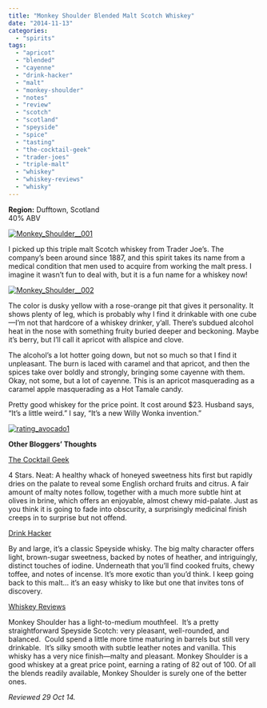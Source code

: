 ```yaml
---
title: "Monkey Shoulder Blended Malt Scotch Whiskey"
date: "2014-11-13"
categories: 
  - "spirits"
tags: 
  - "apricot"
  - "blended"
  - "cayenne"
  - "drink-hacker"
  - "malt"
  - "monkey-shoulder"
  - "notes"
  - "review"
  - "scotch"
  - "scotland"
  - "speyside"
  - "spice"
  - "tasting"
  - "the-cocktail-geek"
  - "trader-joes"
  - "triple-malt"
  - "whiskey"
  - "whiskey-reviews"
  - "whisky"
---
```


**Region:** Dufftown, Scotland\
40% ABV

[![Monkey_Shoulder__001](http://s3.amazonaws.com/thegourmez-wpmedia/2014/11/Monkey_Shoulder__001-332x500.jpg)](http://www.thegourmez.com/2014/11/monkey-shoulder-blended-malt-scotch-whiskey/monkey_shoulder__001/)

I picked up this triple malt Scotch whiskey from Trader Joe’s. The company’s been around since 1887, and this spirit takes its name from a medical condition that men used to acquire from working the malt press. I imagine it wasn’t fun to deal with, but it is a fun name for a whiskey now!

[![Monkey_Shoulder__002](http://s3.amazonaws.com/thegourmez-wpmedia/2014/11/Monkey_Shoulder__002-389x500.jpg)](http://www.thegourmez.com/2014/11/monkey-shoulder-blended-malt-scotch-whiskey/monkey_shoulder__002/)

The color is dusky yellow with a rose-orange pit that gives it personality. It shows plenty of leg, which is probably why I find it drinkable with one cube—I’m not that hardcore of a whiskey drinker, y’all. There’s subdued alcohol heat in the nose with something fruity buried deeper and beckoning. Maybe it’s berry, but I’ll call it apricot with allspice and clove.

The alcohol’s a lot hotter going down, but not so much so that I find it unpleasant. The burn is laced with caramel and that apricot, and then the spices take over boldly and strongly, bringing some cayenne with them. Okay, not some, but a lot of cayenne. This is an apricot masquerading as a caramel apple masquerading as a Hot Tamale candy.

Pretty good whiskey for the price point. It cost around $23. Husband says, “It’s a little weird.” I say, “It’s a new Willy Wonka invention.”

[![rating_avocado1](http://s3.amazonaws.com/thegourmez-wpmedia/2009/02/rating_avocado1.gif)](http://www.thegourmez.com/2009/02/restaurant-review-nanas-durham/rating_avocado1/)

**Other Bloggers’ Thoughts**

[The Cocktail Geek](http://thecocktailgeek.com/review-monkey-shoulder-whisky/)

4 Stars. Neat: A healthy whack of honeyed sweetness hits first but rapidly dries on the palate to reveal some English orchard fruits and citrus. A fair amount of malty notes follow, together with a much more subtle hint at olives in brine, which offers an enjoyable, almost chewy mid-palate. Just as you think it is going to fade into obscurity, a surprisingly medicinal finish creeps in to surprise but not offend.

[Drink Hacker](http://www.drinkhacker.com/2012/12/30/review-monkey-shoulder-batch-27-triple-malt/)

By and large, it’s a classic Speyside whisky. The big malty character offers light, brown-sugar sweetness, backed by notes of heather, and intriguingly, distinct touches of iodine. Underneath that you’ll find cooked fruits, chewy toffee, and notes of incense. It’s more exotic than you’d think. I keep going back to this malt… it’s an easy whisky to like but one that invites tons of discovery.

[Whiskey Reviews](http://whiskey-reviews.com/2014/10/monkey-shoulder-blended-scotch-review/)

Monkey Shoulder has a light-to-medium mouthfeel.  It’s a pretty straightforward Speyside Scotch: very pleasant, well-rounded, and balanced.  Could spend a little more time maturing in barrels but still very drinkable.  It’s silky smooth with subtle leather notes and vanilla. This whisky has a very nice finish—malty and pleasant. Monkey Shoulder is a good whiskey at a great price point, earning a rating of 82 out of 100. Of all the blends readily available, Monkey Shoulder is surely one of the better ones.

_Reviewed 29 Oct 14._
